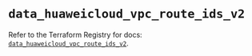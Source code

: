 # `data_huaweicloud_vpc_route_ids_v2`

Refer to the Terraform Registry for docs: [`data_huaweicloud_vpc_route_ids_v2`](https://registry.terraform.io/providers/huaweicloud/huaweicloud/1.71.1/docs/data-sources/vpc_route_ids_v2).
